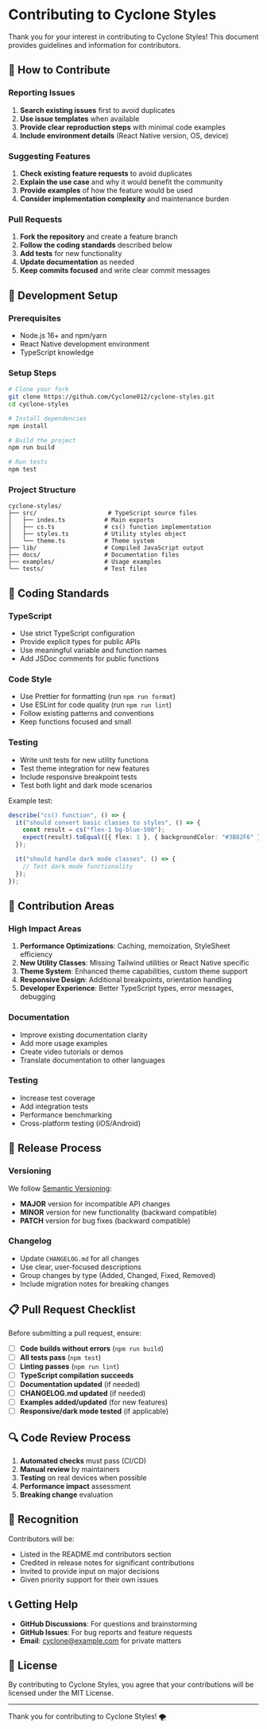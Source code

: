 # Contributing to Cyclone Styles

Thank you for your interest in contributing to Cyclone Styles! This document provides guidelines and information for contributors.

## 🤝 How to Contribute

### Reporting Issues

1. **Search existing issues** first to avoid duplicates
2. **Use issue templates** when available
3. **Provide clear reproduction steps** with minimal code examples
4. **Include environment details** (React Native version, OS, device)

### Suggesting Features

1. **Check existing feature requests** to avoid duplicates
2. **Explain the use case** and why it would benefit the community
3. **Provide examples** of how the feature would be used
4. **Consider implementation complexity** and maintenance burden

### Pull Requests

1. **Fork the repository** and create a feature branch
2. **Follow the coding standards** described below
3. **Add tests** for new functionality
4. **Update documentation** as needed
5. **Keep commits focused** and write clear commit messages

## 🔧 Development Setup

### Prerequisites

- Node.js 16+ and npm/yarn
- React Native development environment
- TypeScript knowledge

### Setup Steps

```bash
# Clone your fork
git clone https://github.com/Cyclone012/cyclone-styles.git
cd cyclone-styles

# Install dependencies
npm install

# Build the project
npm run build

# Run tests
npm test
```

### Project Structure

```
cyclone-styles/
├── src/                    # TypeScript source files
│   ├── index.ts           # Main exports
│   ├── cs.ts              # cs() function implementation
│   ├── styles.ts          # Utility styles object
│   └── theme.ts           # Theme system
├── lib/                   # Compiled JavaScript output
├── docs/                  # Documentation files
├── examples/              # Usage examples
└── tests/                 # Test files
```

## 📝 Coding Standards

### TypeScript

- Use strict TypeScript configuration
- Provide explicit types for public APIs
- Use meaningful variable and function names
- Add JSDoc comments for public functions

### Code Style

- Use Prettier for formatting (run `npm run format`)
- Use ESLint for code quality (run `npm run lint`)
- Follow existing patterns and conventions
- Keep functions focused and small

### Testing

- Write unit tests for new utility functions
- Test theme integration for new features
- Include responsive breakpoint tests
- Test both light and dark mode scenarios

Example test:

```typescript
describe("cs() function", () => {
  it("should convert basic classes to styles", () => {
    const result = cs("flex-1 bg-blue-500");
    expect(result).toEqual([{ flex: 1 }, { backgroundColor: "#3B82F6" }]);
  });

  it("should handle dark mode classes", () => {
    // Test dark mode functionality
  });
});
```

## 🎯 Contribution Areas

### High Impact Areas

1. **Performance Optimizations**: Caching, memoization, StyleSheet efficiency
2. **New Utility Classes**: Missing Tailwind utilities or React Native specific
3. **Theme System**: Enhanced theme capabilities, custom theme support
4. **Responsive Design**: Additional breakpoints, orientation handling
5. **Developer Experience**: Better TypeScript types, error messages, debugging

### Documentation

- Improve existing documentation clarity
- Add more usage examples
- Create video tutorials or demos
- Translate documentation to other languages

### Testing

- Increase test coverage
- Add integration tests
- Performance benchmarking
- Cross-platform testing (iOS/Android)

## 🚀 Release Process

### Versioning

We follow [Semantic Versioning](https://semver.org/):

- **MAJOR** version for incompatible API changes
- **MINOR** version for new functionality (backward compatible)
- **PATCH** version for bug fixes (backward compatible)

### Changelog

- Update `CHANGELOG.md` for all changes
- Use clear, user-focused descriptions
- Group changes by type (Added, Changed, Fixed, Removed)
- Include migration notes for breaking changes

## 📋 Pull Request Checklist

Before submitting a pull request, ensure:

- [ ] **Code builds without errors** (`npm run build`)
- [ ] **All tests pass** (`npm test`)
- [ ] **Linting passes** (`npm run lint`)
- [ ] **TypeScript compilation succeeds**
- [ ] **Documentation updated** (if needed)
- [ ] **CHANGELOG.md updated** (if needed)
- [ ] **Examples added/updated** (for new features)
- [ ] **Responsive/dark mode tested** (if applicable)

## 🔍 Code Review Process

1. **Automated checks** must pass (CI/CD)
2. **Manual review** by maintainers
3. **Testing** on real devices when possible
4. **Performance impact** assessment
5. **Breaking change** evaluation

## 🌟 Recognition

Contributors will be:

- Listed in the README.md contributors section
- Credited in release notes for significant contributions
- Invited to provide input on major decisions
- Given priority support for their own issues

## 📞 Getting Help

- **GitHub Discussions**: For questions and brainstorming
- **GitHub Issues**: For bug reports and feature requests
- **Email**: cyclone@example.com for private matters

## 📄 License

By contributing to Cyclone Styles, you agree that your contributions will be licensed under the MIT License.

---

Thank you for contributing to Cyclone Styles! 🌪️
